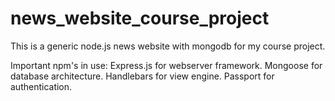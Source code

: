 # news_website_course_project

This is a generic node.js news website with mongodb for my course project.

Important npm's in use:
Express.js for webserver framework.
Mongoose for database architecture.
Handlebars for view engine.
Passport for authentication.